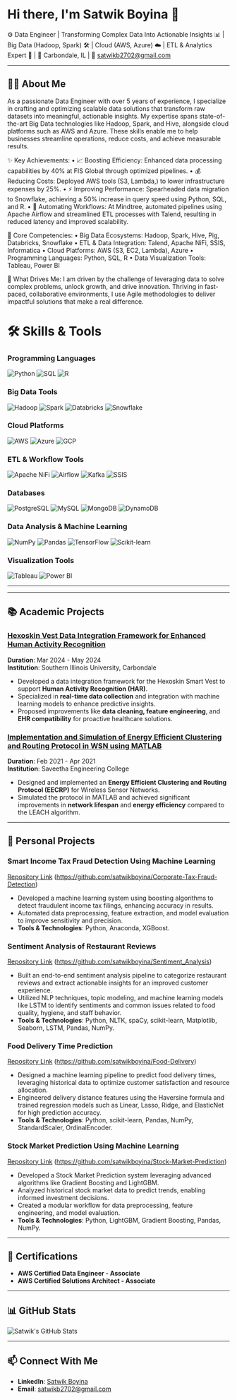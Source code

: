 # Hi there, I'm Satwik Boyina 👋

⚙️ Data Engineer | Transforming Complex Data Into Actionable Insights 📊 | Big Data (Hadoop, Spark) 🛠️ | Cloud (AWS, Azure) ☁️ | ETL & Analytics Expert 🔄 |
📍 Carbondale, IL | 📧 [satwikb2702@gmail.com](mailto:satwikb2702@gmail.com)

---

## 👨‍💻 About Me

As a passionate Data Engineer with over 5 years of experience, I specialize in crafting and optimizing scalable data solutions that transform raw datasets into meaningful, actionable insights. My expertise spans state-of-the-art Big Data technologies like Hadoop, Spark, and Hive, alongside cloud platforms such as AWS and Azure. These skills enable me to help businesses streamline operations, reduce costs, and achieve measurable results.

✨ Key Achievements:
 • 📈 Boosting Efficiency: Enhanced data processing capabilities by 40% at FIS Global through optimized pipelines.
 • 💰 Reducing Costs: Deployed AWS tools (S3, Lambda,) to lower infrastructure expenses by 25%.
 • ⚡ Improving Performance: Spearheaded data migration to Snowflake, achieving a 50% increase in query speed using Python, SQL, and R.
 • 🔧 Automating Workflows: At Mindtree, automated pipelines using Apache Airflow and streamlined ETL processes with Talend, resulting in reduced latency and improved scalability.

🔑 Core Competencies:
 • Big Data Ecosystems: Hadoop, Spark, Hive, Pig, Databricks, Snowflake
 • ETL & Data Integration: Talend, Apache NiFi, SSIS, Informatica
 • Cloud Platforms: AWS (S3, EC2, Lambda), Azure
 • Programming Languages: Python, SQL, R
 • Data Visualization Tools: Tableau, Power BI

🌟 What Drives Me:
I am driven by the challenge of leveraging data to solve complex problems, unlock growth, and drive innovation. Thriving in fast-paced, collaborative environments, I use Agile methodologies to deliver impactful solutions that make a real difference.


 # 🛠️ Skills & Tools

### Programming Languages
![Python](https://img.shields.io/badge/Python-3776AB?style=for-the-badge&logo=python&logoColor=white)
![SQL](https://img.shields.io/badge/SQL-005C84?style=for-the-badge&logo=postgresql&logoColor=white)
![R](https://img.shields.io/badge/R-276DC3?style=for-the-badge&logo=r&logoColor=white)

### Big Data Tools
![Hadoop](https://img.shields.io/badge/Hadoop-66CCFF?style=for-the-badge&logo=apache-hadoop&logoColor=black)
![Spark](https://img.shields.io/badge/Apache%20Spark-E25A1C?style=for-the-badge&logo=apache-spark&logoColor=white)
![Databricks](https://img.shields.io/badge/Databricks-FF3621?style=for-the-badge&logo=databricks&logoColor=white)
![Snowflake](https://img.shields.io/badge/Snowflake-29B5E8?style=for-the-badge&logo=snowflake&logoColor=white)

### Cloud Platforms
![AWS](https://img.shields.io/badge/Amazon%20AWS-232F3E?style=for-the-badge&logo=amazon-aws&logoColor=white)
![Azure](https://img.shields.io/badge/Microsoft%20Azure-0078D4?style=for-the-badge&logo=microsoft-azure&logoColor=white)
![GCP](https://img.shields.io/badge/Google%20Cloud-4285F4?style=for-the-badge&logo=google-cloud&logoColor=white)

### ETL & Workflow Tools
![Apache NiFi](https://img.shields.io/badge/Apache%20NiFi-003366?style=for-the-badge&logo=apache-nifi&logoColor=white)
![Airflow](https://img.shields.io/badge/Apache%20Airflow-017CEE?style=for-the-badge&logo=apache-airflow&logoColor=white)
![Kafka](https://img.shields.io/badge/Apache%20Kafka-231F20?style=for-the-badge&logo=apache-kafka&logoColor=white)
![SSIS](https://img.shields.io/badge/SSIS-4479A1?style=for-the-badge&logo=microsoft-sql-server&logoColor=white)

### Databases
![PostgreSQL](https://img.shields.io/badge/PostgreSQL-336791?style=for-the-badge&logo=postgresql&logoColor=white)
![MySQL](https://img.shields.io/badge/MySQL-005C84?style=for-the-badge&logo=mysql&logoColor=white)
![MongoDB](https://img.shields.io/badge/MongoDB-47A248?style=for-the-badge&logo=mongodb&logoColor=white)
![DynamoDB](https://img.shields.io/badge/DynamoDB-4053D6?style=for-the-badge&logo=amazon-dynamodb&logoColor=white)

### Data Analysis & Machine Learning
![NumPy](https://img.shields.io/badge/NumPy-013243?style=for-the-badge&logo=numpy&logoColor=white)
![Pandas](https://img.shields.io/badge/Pandas-150458?style=for-the-badge&logo=pandas&logoColor=white)
![TensorFlow](https://img.shields.io/badge/TensorFlow-FF6F00?style=for-the-badge&logo=tensorflow&logoColor=white)
![Scikit-learn](https://img.shields.io/badge/Scikit%20Learn-F7931E?style=for-the-badge&logo=scikit-learn&logoColor=white)

### Visualization Tools
![Tableau](https://img.shields.io/badge/Tableau-E97627?style=for-the-badge&logo=tableau&logoColor=white)
![Power BI](https://img.shields.io/badge/Power%20BI-F2C811?style=for-the-badge&logo=power-bi&logoColor=black)

---



---
## 📚 Academic Projects  

### [Hexoskin Vest Data Integration Framework for Enhanced Human Activity Recognition](https://github.com/YourUsername/Hexoskin-Vest-Data-Integration)  
**Duration**: Mar 2024 - May 2024  
**Institution**: Southern Illinois University, Carbondale  
- Developed a data integration framework for the Hexoskin Smart Vest to support **Human Activity Recognition (HAR)**.  
- Specialized in **real-time data collection** and integration with machine learning models to enhance predictive insights.  
- Proposed improvements like **data cleaning, feature engineering**, and **EHR compatibility** for proactive healthcare solutions.  

### [Implementation and Simulation of Energy Efficient Clustering and Routing Protocol in WSN using MATLAB](https://github.com/YourUsername/WSN-EECRP-MATLAB)  
**Duration**: Feb 2021 - Apr 2021  
**Institution**: Saveetha Engineering College  
- Designed and implemented an **Energy Efficient Clustering and Routing Protocol (EECRP)** for Wireless Sensor Networks.  
- Simulated the protocol in MATLAB and achieved significant improvements in **network lifespan** and **energy efficiency** compared to the LEACH algorithm.  

---
## 🚀 Personal Projects

### **Smart Income Tax Fraud Detection Using Machine Learning**
[Repository Link](#) (https://github.com/satwikboyina/Corporate-Tax-Fraud-Detection)
- Developed a machine learning system using boosting algorithms to detect fraudulent income tax filings, enhancing accuracy in results.
- Automated data preprocessing, feature extraction, and model evaluation to improve sensitivity and precision.
- **Tools & Technologies**: Python, Anaconda, XGBoost.

### **Sentiment Analysis of Restaurant Reviews**
[Repository Link](#) (https://github.com/satwikboyina/Sentiment_Analysis)
- Built an end-to-end sentiment analysis pipeline to categorize restaurant reviews and extract actionable insights for an improved customer experience.
- Utilized NLP techniques, topic modeling, and machine learning models like LSTM to identify sentiments and common issues related to food quality, hygiene, and staff behavior.
- **Tools & Technologies**: Python, NLTK, spaCy, scikit-learn, Matplotlib, Seaborn, LSTM, Pandas, NumPy.

### **Food Delivery Time Prediction**
[Repository Link](#) (https://github.com/satwikboyina/Food-Delivery)
- Designed a machine learning pipeline to predict food delivery times, leveraging historical data to optimize customer satisfaction and resource allocation.
- Engineered delivery distance features using the Haversine formula and trained regression models such as Linear, Lasso, Ridge, and ElasticNet for high prediction accuracy.
- **Tools & Technologies**: Python, scikit-learn, Pandas, NumPy, StandardScaler, OrdinalEncoder.

### **Stock Market Prediction Using Machine Learning**
[Repository Link](#) (https://github.com/satwikboyina/Stock-Market-Prediction)
- Developed a Stock Market Prediction system leveraging advanced algorithms like Gradient Boosting and LightGBM.
- Analyzed historical stock market data to predict trends, enabling informed investment decisions.
- Created a modular workflow for data preprocessing, feature engineering, and model evaluation.
- **Tools & Technologies**: Python, LightGBM, Gradient Boosting, Pandas, NumPy.

---
## 📜 Certifications

- **AWS Certified Data Engineer - Associate**
- **AWS Certified Solutions Architect - Associate**
---
## 📊 GitHub Stats

![Satwik's GitHub Stats](https://github-readme-stats.vercel.app/api?username=YourUsername&show_icons=true)

---

## 📫 Connect With Me
- **LinkedIn**: [Satwik Boyina](https://www.linkedin.com/in/satwikboyina/)
- **Email**: [satwikb2702@gmail.com](mailto:satwikb2702@gmail.com)
